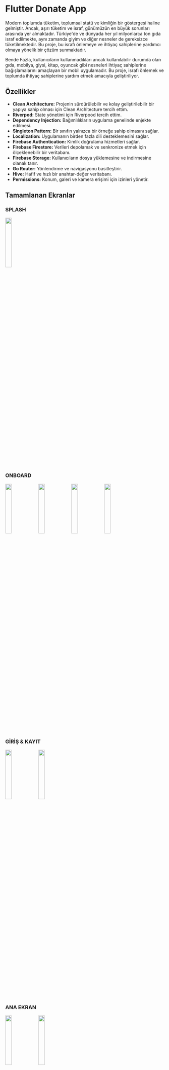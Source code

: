 # Flutter Donate App

Modern toplumda tüketim, toplumsal statü ve kimliğin bir göstergesi haline gelmiştir. Ancak, aşırı tüketim ve israf, günümüzün en büyük sorunları arasında yer almaktadır. Türkiye'de ve dünyada her yıl milyonlarca ton gıda israf edilmekte, aynı zamanda giyim ve diğer nesneler de gereksizce tüketilmektedir. Bu proje, bu israfı önlemeye ve ihtiyaç sahiplerine yardımcı olmaya yönelik bir çözüm sunmaktadır.

Bende Fazla, kullanıcıların kullanmadıkları ancak kullanılabilir durumda olan gıda, mobilya, giysi, kitap, oyuncak gibi nesneleri ihtiyaç sahiplerine bağışlamalarını amaçlayan bir mobil uygulamadır. Bu proje, israfı önlemek ve toplumda ihtiyaç sahiplerine yardım etmek amacıyla geliştiriliyor.

## Özellikler

- **Clean Architecture:** Projenin sürdürülebilir ve kolay geliştirilebilir bir yapıya sahip olması için Clean Architecture tercih ettim.
- **Riverpod:** State yönetimi için Riverpood tercih ettim.
- **Dependency Injection:** Bağımlılıkların uygulama genelinde enjekte edilmesi.
- **Singleton Pattern:** Bir sınıfın yalnızca bir örneğe sahip olmasını sağlar.
- **Localization:** Uygulamanın birden fazla dili desteklemesini sağlar.
- **Firebase Authentication:** Kimlik doğrulama hizmetleri sağlar.
- **Firebase Firestore:** Verileri depolamak ve senkronize etmek için ölçeklenebilir bir veritabanı.
- **Firebase Storage:** Kullanıcıların dosya yüklemesine ve indirmesine olanak tanır.
- **Go Router:** Yönlendirme ve navigasyonu basitleştirir.
- **Hive:** Hafif ve hızlı bir anahtar-değer veritabanı.
- **Permissions:** Konum, galeri ve kamera erişimi için izinleri yönetir.

## Tamamlanan Ekranlar

### SPLASH
<img src="https://github.com/user-attachments/assets/a1d154af-4c53-4b82-b86b-e4adb0598331" width="20%"></img> 

### ONBOARD
<img src="https://github.com/user-attachments/assets/b0693ccb-9f98-47f7-b117-c234d973e54f" width="20%"></img> 
<img src="https://github.com/user-attachments/assets/c617d932-52ee-40e3-88c8-145edff34927" width="20%"></img> 
<img src="https://github.com/user-attachments/assets/2260f65e-b7f6-4377-a138-58a3a1ea8550" width="20%"></img> 
<img src="https://github.com/user-attachments/assets/8281b67c-970a-4e94-9cb4-c0554a503f46" width="20%"></img> 

### GİRİŞ & KAYIT
<img src="https://github.com/user-attachments/assets/d770844a-eeb4-44ff-9ae7-73bd93b0ea36" width="20%"></img> 
<img src="https://github.com/user-attachments/assets/a972331f-607c-49d0-9acb-dcccbd18284d" width="20%"></img>

### ANA EKRAN
<img src="https://github.com/user-attachments/assets/5776344e-5658-496f-a863-079f51f89b82" width="20%"></img> 
<img src="https://github.com/user-attachments/assets/e14cd35d-f2ae-44d5-8e12-17b9b7361d40" width="20%"></img>

### PROFİL
<img src="https://github.com/user-attachments/assets/585598dd-3ec4-4c1d-86fc-1d2802ea443c" width="20%"></img> 

### PROFİL BİLGİLERİM
<img src="https://github.com/user-attachments/assets/e297cc40-2e9d-4079-8566-e1efa9f4aa44" width="20%"></img> 

### ADRESLERİM & ADRES EKLE
<img src="https://github.com/user-attachments/assets/78a71e06-0d44-4c6b-98ae-e59acc6ea84f" width="20%"></img> 
<img src="https://github.com/user-attachments/assets/c0f2cfb6-0957-4d99-b86c-da7e67c4cdea" width="20%"></img> 

### BİZE ULAŞIN
<img src="https://github.com/user-attachments/assets/dc4311a5-982b-400e-94c1-3560866672af" width="20%"></img> 

### UYGULAMA HAKKINDA
<img src="https://github.com/user-attachments/assets/17c27dcd-67d1-48cb-b742-3418a61888b5" width="20%"></img> 

## Proje Yapısı

```plaintext
lib/
├── core/
│   ├── api_helper/
│   ├── config/
│   ├── constants/
│   ├── enums/
│   ├── extensions/
│   ├── router/
│   ├── service/
│   ├── theme/
│   ├── usecase/
│   ├── utils/
├── data/
│   ├── datasources/
│   ├── models/
│   ├── repositories/
├── di/
├── domain/
│   ├── entities/
│   ├── repositories/
│   ├── usecases/
├── presentation/
│   ├── view/
│   ├── viewmodel/
│   ├── widgets/
└── translations/
└── main.dart
```

## Kullanılan Paketler

## UI & Icons
- `cupertino_icons:` iOS stili ikonlar sağlar.
- `iconsax:` Geniş kapsamlı ikon kütüphanesi.
- `flutter_svg:` SVG görüntüleri render eder.
- `lottie:` Lottie dosyalarından animasyonlar.

## Utils
- `intl_phone_number_input:` Uluslararası telefon numarası girişi için.
- `image_picker:` Galeriden veya kameradan resim seçmek için.
- `carousel_slider:` Görsel slayt oluşturmak için.
- `toastification:` Toast bildirimleri göstermek için.
- `shimmer:` Shimmer yükleme efektleri için.
- `flutter_staggered_animations:` Animasyonlu Listeler için Staggered animasyonları.

## Core
- `equatable:` Eşitlik karşılaştırmalarını basitleştirir.
- `photo_manager:` Fotoğraf ve videoları yönetir.
- `connectivity_plus:` Ağ bağlantısı durumu için.
- `photo_view:` Görselleri zoom yapılabilir şekilde görüntülemek için.

## Network
- `http:` HTTP istekleri yapmak için.
- `url_launcher:` URL'leri açmak için.
- `cached_network_image:` Ağ üzerinden görüntüleri önbelleğe alarak görüntülemek için.

## Permissions
- `permission_handler:` İzinleri yönetmek için.

## Location
- `geolocator:` Cihazın konumunu almak için.
- `geocoding:` Adresleri koordinatlara ve tam tersi dönüştürmek için.

## Router
- `go_router:` Yönlendirme ve navigasyon için.

## Dependency Injection
- `get_it:` Bağımlılık enjeksiyonu için basit bir servis bulucu.

## Localization
- `easy_localization:` Uygulamanın kolayca yerelleştirilmesi için.

## Local Storage
- `hive:` Hafif bir anahtar-değer veritabanı.
- `hive_flutter:` Hive için Flutter entegrasyonu.

## State Management
- `flutter_riverpod:` Sağlayıcı tabanlı durum yönetim çözümü.

**Firebase**
- `firebase_core:` Firebase çekirdek işlevselliği.
- `firebase_auth:` Firebase kimlik doğrulama.

### Gereksinimler

- Flutter SDK
- Firebase proje kurulumu

### Kurulum

1. Depoyu klonlayın:
    ```sh
    git clone https://github.com/yourusername/your-repo.git
    cd your-repo
    ```

2. Bağımlılıkları yükleyin:
    ```sh
    flutter pub get
    ```

3. Firebase'i ayarlayın:
    - Firebase'i Flutter projenize eklemek için talimatları izleyin: [Firebase Setup](https://firebase.flutter.dev/docs/overview)
    - `google-services.json` ve `GoogleService-Info.plist` dosyalarını ilgili dizinlere yerleştirin.

### Kullanım

1. Uygulamayı çalıştırın:
    ```sh
    flutter run
    ```
- `cloud_firestore:` Cloud Firestore veritabanı.
- `firebase_storage:` Firebase bulut depolama.
- `firebase_crashlytics:` Firebase çökme raporlama.

